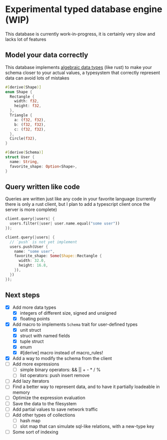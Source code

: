 # Experimental typed database engine (WIP)

This database is currently work-in-progress, it is certainly very slow and lacks lot of features

## Model your data correctly

This database implements [algebraic data types](https://en.wikipedia.org/wiki/Algebraic_data_type) (like rust)
to make your schema closer to your actual values, a typesystem that correctly represent data can avoid lots of mistakes

```rust
#[derive(Shape)]
enum Shape {
  Rectangle {
    width: f32,
    height: f32,
  },
  Triangle {
    a: (f32, f32),
    b: (f32, f32),
    c: (f32, f32),
  },
  Circle(f32),
}

#[derive(Schema)]
struct User {
  name: String,
  favorite_shape: Option<Shape>,
}
```

## Query written like code

Queries are written just like any code in your favorite language
(currently there is only a rust client, but I plan to add a typescript client once the server is more complete)

```rust
client.query(|users| {
  users.filter(|user| user.name.equal("some user"))
});

client.query(|users| {
  // `push` is not yet implement
  users.push(User {
    name: "some user",
    favorite_shape: Some(Shape::Rectangle {
      width: 32.0,
      height: 16.8,
    }),
  })
});
```

## Next steps
- [x] Add more data types
  - [x] integers of different size, signed and unsigned
  - [x] floating points
- [x] Add macro to implements `Schema` trait for user-defined types
  - [x] unit struct
  - [x] struct with named fields
  - [x] tuple struct
  - [x] enum
  - [x] #[derive] macro instead of macro_rules!
- [x] Add a way to modify the schema from the client
- [ ] Add more expressions
  - [ ] simple binary operators: && || + - * / %
  - [ ] list operators: push insert remove
- [ ] Add lazy iterators
- [ ] Find a better way to represent data, and to have it partially loadeable in memory
- [ ] Optimize the expression evaluation
- [ ] Save the data to the filesystem
- [ ] Add partial values to save network traffic
- [ ] Add other types of collections
  - [ ] hash map
  - [ ] slot map that can simulate sql-like relations, with a new-type key
- [ ] Some sort of indexing
